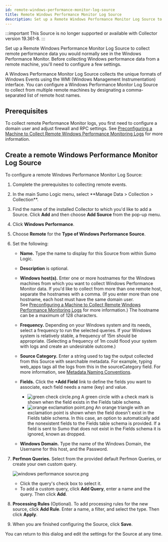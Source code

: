 ```yaml
---
id: remote-windows-performance-monitor-log-source
title: Remote Windows Performance Monitor Log Source
description: Set up a Remote Windows Performance Monitor Log Source to collect remote performance data from Windows Performance Monitor.
---
```



:::important
This Source is no longer supported or available with Collector version 19.361-8.
:::

Set up a Remote Windows Performance Monitor Log Source to collect remote performance data you would normally see in the Windows Performance Monitor. Before collecting Windows performance data from a remote machine, you'll need to configure a few settings.

A Windows Performance Monitor Log Source collects the unique formats of Windows Events using the WMI (Windows Management Instrumentation) interface. You can configure a Windows Performance Monitor Log Source to collect from multiple remote machines by designating a comma-separated list of remote host names.

## Prerequisites

To collect remote Performance Monitor logs, you first need to configure a domain user and adjust firewall and RPC settings. See [Preconfiguring a Machine to Collect Remote Windows Performance Monitoring Logs](preconfigure-machine-collect-remote-windows-performance-monitoring-logs.md) for more information.

## Create a remote Windows Performance Monitor Log Source

To configure a remote Windows Performance Monitor Log Source:

1. Complete the prerequisites to collecting remote events.
1. <!--Kanso [**Classic UI**](/docs/get-started/sumo-logic-ui/). Kanso--> In the main Sumo Logic menu, select **Manage Data > Collection > Collection**. <!--Kanso <br/>[**New UI**](/docs/get-started/sumo-logic-ui). In the Sumo Logic top menu select **Configuration**, and then under **Data Collection** select **Collection**. You can also click the **Go To...** menu at the top of the screen and select **Collection**. Kanso-->
1. Find the name of the installed Collector to which you'd like to add a Source. Click **Add** and then choose **Add Source** from the pop-up menu.
1. Click **Windows Performance**. 
1. Choose **Remote** for the **Type of Windows Performance Source**. 
1. Set the following:

   * **Name.** Type the name to display for this Source from within Sumo Logic.
   * **Description** is optional.
   * **Windows host(s).** Enter one or more hostnames for the Windows machines from which you want to collect Windows Performance Monitor data. If you'd like to collect from more than one remote host, separate the hostnames with a comma. (If you enter more than one hostname, each host must have the same domain user. See [Preconfiguring a Machine to Collect Remote Windows Performance Monitoring Logs](preconfigure-machine-collect-remote-windows-performance-monitoring-logs.md) for more information.) The hostname can be a maximum of 128 characters.
   * **Frequency.** Depending on your Windows system and its needs, select a frequency to run the selected queries. If your Windows system is relatively stable, a frequency of 15m should be appropriate. (Selecting a frequency of 1m could flood your system with logs and create an undesirable outcome.)
   * **Source Category.** Enter a string used to tag the output collected from this Source with searchable metadata. For example, typing web_apps tags all the logs from this in the sourceCategory field. For more information, see [Metadata Naming Conventions](/docs/send-data/reference-information/metadata-naming-conventions.md).
   * **Fields.** Click the **+Add Field** link to define the fields you want to associate, each field needs a name (key) and value.

      * ![green check circle.png](/img/reuse/green-check-circle.png) A green circle with a check mark is shown when the field exists in the Fields table schema.
      * ![orange exclamation point.png](/img/reuse/orange-exclamation-point.png) An orange triangle with an exclamation point is shown when the field doesn't exist in the Fields table schema. In this case, an option to automatically add the nonexistent fields to the Fields table schema is provided. If a field is sent to Sumo that does not exist in the Fields schema it is ignored, known as dropped.

   * **Windows Domain.** Type the name of the Windows Domain, the Username for this host, and the Password.
1. **Perfmon Queries.** Select from the provided default Perfmon Queries, or create your own custom query.   

    ![windows performance source.png](/img/send-data/windows-performance-source.png)

    * Click the query's check box to select it.
    * To add a custom query, click **Add Query**, enter a name and the query. Then click **Add**.
1. **Processing Rules** (Optional). To add processing rules for the new source, click **Add Rule**. Enter a name, a filter, and select the type. Then click **Apply**.
1. When you are finished configuring the Source, click **Save**.

You can return to this dialog and edit the settings for the Source at any time.
